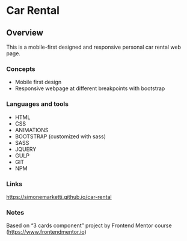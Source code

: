 # Car Rental

## Overview

This is a mobile-first designed and responsive personal car rental web page.

### Concepts

- Mobile first design
- Responsive webpage at different breakpoints with bootstrap

### Languages and tools

- HTML
- CSS
- ANIMATIONS 
- BOOTSTRAP (customized with sass)
- SASS
- JQUERY
- GULP 
- GIT
- NPM

### Links

https://simonemarketti.github.io/car-rental

### Notes

Based on “3 cards component” project by Frontend Mentor course (https://www.frontendmentor.io)
